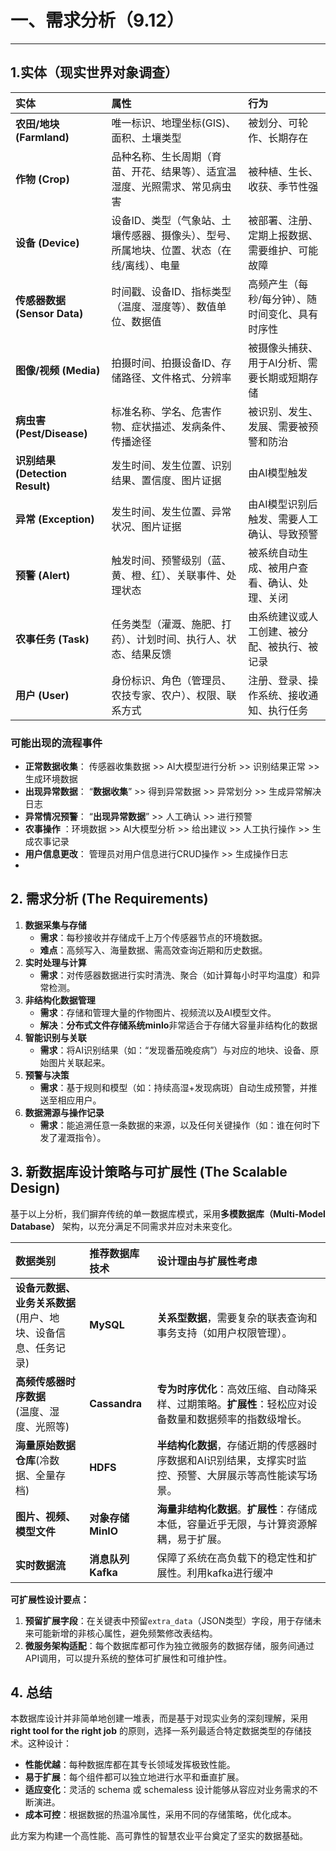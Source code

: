 # 一、需求分析（9.12）
---
## 1.实体（现实世界对象调查）
| 实体 | 属性 | 行为 |
| :--- | :--- | :--- |
| **农田/地块 (Farmland)** | 唯一标识、地理坐标(GIS)、面积、土壤类型 | 被划分、可轮作、长期存在 |
| **作物 (Crop)** | 品种名称、生长周期（育苗、开花、结果等）、适宜温湿度、光照需求、常见病虫害 | 被种植、生长、收获、季节性强 |
| **设备 (Device)** | 设备ID、类型（气象站、土壤传感器、摄像头）、型号、所属地块、位置、状态（在线/离线）、电量 | 被部署、注册、定期上报数据、需要维护、可能故障 |
| **传感器数据 (Sensor Data)** | 时间戳、设备ID、指标类型（温度、湿度等）、数值单位、数据值 | 高频产生（每秒/每分钟）、随时间变化、具有时序性 |
| **图像/视频 (Media)** | 拍摄时间、拍摄设备ID、存储路径、文件格式、分辨率 | 被摄像头捕获、用于AI分析、需要长期或短期存储 |
| **病虫害 (Pest/Disease)** | 标准名称、学名、危害作物、症状描述、发病条件、传播途径 | 被识别、发生、发展、需要被预警和防治 |
| **识别结果 (Detection Result)** | 发生时间、发生位置、识别结果、置信度、图片证据 | 由AI模型触发 |
| **异常 (Exception)** | 发生时间、发生位置、异常状况、图片证据 | 由AI模型识别后触发、需要人工确认、导致预警 |
| **预警 (Alert)** | 触发时间、预警级别（蓝、黄、橙、红）、关联事件、处理状态 | 被系统自动生成、被用户查看、确认、处理、关闭 |
| **农事任务 (Task)** | 任务类型（灌溉、施肥、打药）、计划时间、执行人、状态、结果反馈 | 由系统建议或人工创建、被分配、被执行、被记录 |
| **用户 (User)** | 身份标识、角色（管理员、农技专家、农户）、权限、联系方式 | 注册、登录、操作系统、接收通知、执行任务 |


### **可能出现的流程事件**
* **正常数据收集**： 传感器收集数据 >> AI大模型进行分析 >> 识别结果正常 >> 生成环境数据 
* **出现异常数据**： “**数据收集**” >> 得到异常数据 >> 异常划分 >> 生成异常解决日志
* **异常情况预警**： “**出现异常数据**” >> 人工确认 >> 进行预警
* **农事操作** ：环境数据 >> AI大模型分析 >> 给出建议 >> 人工执行操作 >> 生成农事记录
* **用户信息更改**： 管理员对用户信息进行CRUD操作 >> 生成操作日志
* 
## 2. 需求分析 (The Requirements)

1.  **数据采集与存储**
    *   **需求**：每秒接收并存储成千上万个传感器节点的环境数据。
    *   **难点**：高频写入、海量数据、需高效查询近期和历史数据。
2.  **实时处理与计算**
    *   **需求**：对传感器数据进行实时清洗、聚合（如计算每小时平均温度）和异常检测。
1.  **非结构化数据管理**
    *   **需求**：存储和管理大量的作物图片、视频流以及AI模型文件。
    *   **解决**：**分布式文件存储系统minlo**非常适合于存储大容量非结构化的数据
2.  **智能识别与关联**
    *   **需求**：将AI识别结果（如：“发现番茄晚疫病”）与对应的地块、设备、原始图片关联起来。
3.  **预警与决策**
    *   **需求**：基于规则和模型（如：持续高湿+发现病斑）自动生成预警，并推送至相应用户。
4.  **数据溯源与操作记录**
    *   **需求**：能追溯任意一条数据的来源，以及任何关键操作（如：谁在何时下发了灌溉指令）。

## 3. 新数据库设计策略与可扩展性 (The Scalable Design)

基于以上分析，我们摒弃传统的单一数据库模式，采用**多模数据库（Multi-Model Database）** 架构，以充分满足不同需求并应对未来变化。

| 数据类别 | **推荐数据库技术** | **设计理由与扩展性考虑** |
| :--- | :--- | :--- |
| **设备元数据、业务关系数据**<br>(用户、地块、设备信息、任务记录) | **MySQL** | **关系型数据**，需要复杂的联表查询和事务支持（如用户权限管理）。 |
| **高频传感器时序数据**<br>(温度、湿度、光照等) | **Cassandra** | **专为时序优化**：高效压缩、自动降采样、过期策略。**扩展性**：轻松应对设备数量和数据频率的指数级增长。 |
| **海量原始数据仓库**(冷数据、全量存档) | **HDFS** | **半结构化数据**，存储近期的传感器时序数据和AI识别结果，支撑实时监控、预警、大屏展示等高性能读写场景。 |
| **图片、视频、模型文件** | **对象存储**<br>**MinIO** | **海量非结构化数据**。**扩展性**：存储成本低，容量近乎无限，与计算资源解耦，易于扩展。 |
| **实时数据流** | **消息队列**<br>**Kafka** | 保障了系统在高负载下的稳定性和扩展性。利用kafka进行缓冲 |

**可扩展性设计要点：**

1.  **预留扩展字段**：在关键表中预留`extra_data`（JSON类型）字段，用于存储未来可能新增的非核心属性，避免频繁修改表结构。
2.  **微服务架构适配**：每个数据库都可作为独立微服务的数据存储，服务间通过API调用，可以提升系统的整体可扩展性和可维护性。

## 4. 总结

本数据库设计并非简单地创建一堆表，而是基于对现实业务的深刻理解，采用 **right tool for the right job** 的原则，选择一系列最适合特定数据类型的存储技术。这种设计：

*   **性能优越**：每种数据库都在其专长领域发挥极致性能。
*   **易于扩展**：每个组件都可以独立地进行水平和垂直扩展。
*   **适应变化**：灵活的 schema 或 schemaless 设计能够从容应对业务需求的不断演进。
*   **成本可控**：根据数据的热温冷属性，采用不同的存储策略，优化成本。

此方案为构建一个高性能、高可靠性的智慧农业平台奠定了坚实的数据基础。

